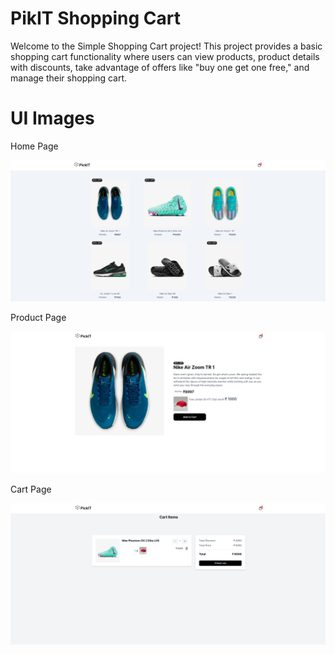 # PikIT Shopping Cart 
Welcome to the Simple Shopping Cart project! This project provides a basic shopping cart functionality where users can view products, product details with discounts, take advantage of offers like "buy one get one free," and manage their shopping cart.

# UI Images

Home Page 

![Home](/uiImages/Screenshot%20from%202024-01-16%2020-07-20.png)

Product Page 

![Home](/uiImages/Screenshot%20from%202024-01-16%2020-07-29.png)

Cart Page

![Home](/uiImages/Screenshot%20from%202024-01-16%2020-07-37.png)



